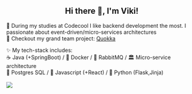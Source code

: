 ### <h2 align="center">Hi there 👋, I'm Viki!</h2>

🌱 During my studies at Codecool I like backend development the most. I passionate about event-driven/micro-services architectures <br  />
🔭 Checkout my grand team project: [Quokka](https://github.com/CodecoolGlobal/el-proyecte-grande-sprint-1-java-KisCsaj68)<br  />

✨ My tech-stack includes:<br  />
☕ Java (+SpringBoot) / 🐳 Docker / 🐰 RabbitMQ / 🏛 Micro-service architecture<br />
🐘 Postgres SQL / 📜 Javascript (+React) / 🐍 Python (Flask,Jinja)<br  />
<br  />
  <a href="https://github.com/KisCsaj68/github-readme-stats">
    <img align="center" src="https://github-readme-stats.vercel.app/api?username=KisCsaj68&show_icons=true&theme=tokyonight" />
  </a>
  <br  />





<!--
**KisCsaj68/KisCsaj68** is a ✨ _special_ ✨ repository because its `README.md` (this file) appears on your GitHub profile.

Here are some ideas to get you started:

- 🔭 I’m currently working on ...
- 🌱 I’m currently learning ...
- 👯 I’m looking to collaborate on ...
- 🤔 I’m looking for help with ...
- 💬 Ask me about ...
- 📫 How to reach me: ...
- 😄 Pronouns: ...
- ⚡ Fun fact: ...
-->
